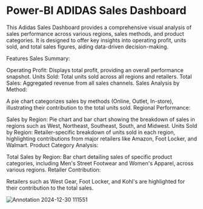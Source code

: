 # Power-BI ADIDAS Sales Dashboard

This Adidas Sales Dashboard provides a comprehensive visual analysis of sales performance across various regions, sales methods, and product categories. It is designed to offer key insights into operating profit, units sold, and total sales figures, aiding data-driven decision-making.

Features
Sales Summary:

Operating Profit: Displays total profit, providing an overall performance snapshot.
Units Sold: Total units sold across all regions and retailers.
Total Sales: Aggregated revenue from all sales channels.
Sales Analysis by Method:

A pie chart categorizes sales by methods (Online, Outlet, In-store), illustrating their contribution to the total units sold.
Regional Performance:

Sales by Region: Pie chart and bar chart showing the breakdown of sales in regions such as West, Northeast, Southeast, South, and Midwest.
Units Sold by Region: Retailer-specific breakdown of units sold in each region, highlighting contributions from major retailers like Amazon, Foot Locker, and Walmart.
Product Category Analysis:

Total Sales by Region: Bar chart detailing sales of specific product categories, including Men's Street Footwear and Women's Apparel, across various regions.
Retailer Contribution:

Retailers such as West Gear, Foot Locker, and Kohl's are highlighted for their contribution to the total sales.

![Annotation 2024-12-30 111551](https://github.com/user-attachments/assets/74db23c1-c46f-4764-bdd6-a08c36168211)

